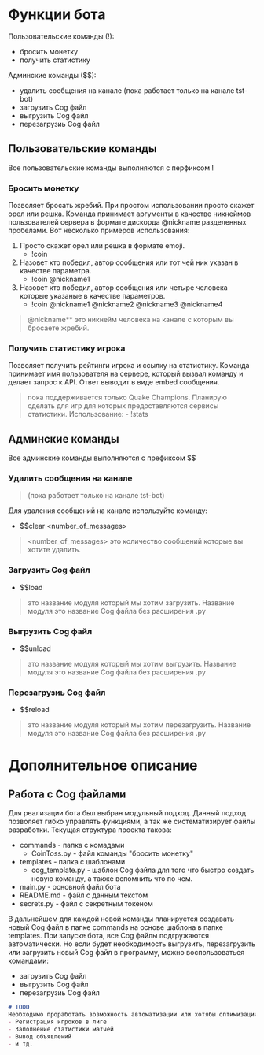 # Функции бота
Пользовательские команды (!):
- бросить монетку
- получить статистику

Админские команды ($$):
- удалить сообщения на канале (пока работает только на канале tst-bot)
- загрузить Cog файл
- выгрузить Cog файл
- перезагрузиь Cog файл

## Пользовательские команды
Все пользовательские команды выполняются с перфиксом !

### Бросить монетку
Позволяет бросать жребий.
При простом использовании просто скажет орел или решка.
Команда принимает аргументы в качестве никнеймов пользователей сервера в формате дискорда \@nickname разделенных пробелами.
Вот несколько примеров использования:
1. Просто скажет орел или решка в формате emoji.
    - !coin
2. Назовет кто победил, автор сообщения или тот чей ник указан в качестве параметра.
    - !coin \@nickname1
3. Назовет кто победил, автор сообщения или четыре человека которые указаные в качестве параметров.
    - !coin \@nickname1 \@nickname2 \@nickname3 \@nickname4
> \@nickname** это никнейм человека на канале с которым вы бросаете жребий.

### Получить статистику игрока
Позволяет получить рейтинги игрока и ссылку на статистику.
Команда принимает имя пользователя на сервере, который вызвал команду и делает запрос к API. Ответ выводит в виде embed сообщения.
> пока поддерживается только Quake Champions. Планирую сделать для игр для которых предоставляются сервисы статистики.
Использование:
    - !stats

## Админские команды
Все админские команды выполняются с префиксом $$

### Удалить сообщения на канале
> (пока работает только на канале tst-bot)

Для удаления сообщений на канале используйте команду:

* $$clear <number_of_messages>
> <number_of_messages> это количество сообщений которые вы хотите удалить.

### Загрузить Cog файл
* $$load <CogName>
> <CogName> это название модуля который мы хотим загрузить. Название модуля это название Cog файла без расширения .py

### Выгрузить Cog файл
* $$unload <CogName>
> <CogName> это название модуля который мы хотим выгрузить. Название модуля это название Cog файла без расширения .py

### Перезагрузиь Cog файл
* $$reload <CogName>
> <CogName> это название модуля который мы хотим перезагрузить. Название модуля это название Cog файла без расширения .py

# Дополнительное описание

## Работа с Cog файлами
Для реализации бота был выбран модульный подход. Данный подход позволяет гибко управлять функциями, а так же систематизирует файлы разработки. Текущая структура проекта такова:
- commands - папка с комадами
    - CoinToss.py - файл команды "бросить монетку"
- templates - папка с шаблонами
    - cog_template.py - шаблон Cog файла для того что быстро создать новую команду, а также вспомнить что по чем.
- main.py - основной файл бота
- README.md - файл с данным текстом
- secrets.py - файл с секретным токеном

В дальнейшем для каждой новой команды планируется создавать новый Cog файл в папке commands на основе шаблона в папке templates.
При запуске бота, все Cog файлы подгружаются автоматически. Но если будет необходимость выгрузить, перезагрузить или загрузить новый Cog файл в программу, можно воспользоваться командами:
- загрузить Cog файл
- выгрузить Cog файл
- перезагрузиь Cog файл

```md
# TODO
Необходимо проработать возможность автоматизации или хотябы оптимизации различных процессов:
- Регистрация игроков в лиге
- Заполнение статистики матчей
- Вывод объявлений
- и тд.
```
